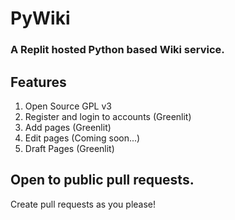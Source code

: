 # PyWiki
### A Replit hosted Python based Wiki service.

## Features
1. Open Source GPL v3
2. Register and login to accounts (Greenlit)
3. Add pages (Greenlit)
4. Edit pages (Coming soon...)
5. Draft Pages (Greenlit)

## Open to public pull requests.
Create pull requests as you please!